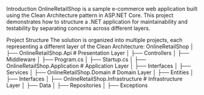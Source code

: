 Introduction
OnlineRetailShop is a sample e-commerce web application built using the Clean Architecture pattern in ASP.NET Core. This project demonstrates how to structure a .NET application for maintainability and testability by separating concerns across different layers.

Project Structure
The solution is organized into multiple projects, each representing a different layer of the Clean Architecture:
OnlineRetailShop
│
├── OnlineRetailShop.Api            # Presentation Layer
│   ├── Controllers
│   ├── Middleware
│   ├── Program.cs
│   ├── Startup.cs
│
├── OnlineRetailShop.Application    # Application Layer
│   ├── Interfaces
│   ├── Services
│
├── OnlineRetailShop.Domain         # Domain Layer
│   ├── Entities
│   ├── Interfaces
│
├── OnlineRetailShop.Infrastructure # Infrastructure Layer
│   ├── Data
│   ├── Repositories
│   ├── Exceptions
